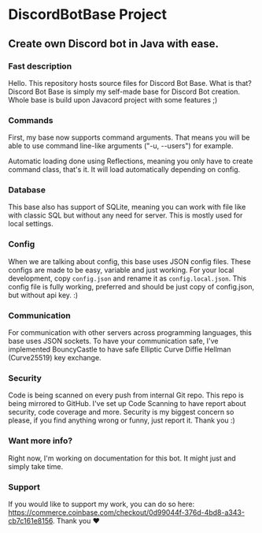 # DiscordBotBase Project
## Create own Discord bot in Java with ease.

### Fast description
Hello. This repository hosts source files for Discord Bot Base. What is that?
Discord Bot Base is simply my self-made base for Discord Bot creation. Whole base is build upon
Javacord project with some features ;)


### Commands
First, my base now supports command arguments. That means you will be able to use
command line-like arguments ("-u, --users") for example.

Automatic loading done using Reflections, meaning you only have to create command class,
that's it. It will load automatically depending on config.

### Database
This base also has support of SQLite, meaning you can work with file like with classic SQL
but without any need for server. This is mostly used for local settings.

### Config
When we are talking about config, this base uses JSON config files. These configs are made
to be easy, variable and just working.
For your local development, copy `config.json` and rename it as `config.local.json`.
This config file is fully working, preferred and should be just copy of config.json, but without
api key. :)

### Communication
For communication with other servers across programming languages, this base uses JSON sockets.
To have your communication safe, I've implemented BouncyCastle to have safe Elliptic Curve Diffie Hellman (Curve25519) key exchange.

### Security
Code is being scanned on every push from internal Git repo. This repo is being mirrored to GitHub.
I've set up Code Scanning to have report about security, code coverage and more. Security is
my biggest concern so please, if you find anything wrong or funny, just report it. Thank you :)

### Want more info?
Right now, I'm working on documentation for this bot. It might just and simply take time.

### Support
If you would like to support my work, you can do so here: <https://commerce.coinbase.com/checkout/0d99044f-376d-4bd8-a343-cb7c161e8156>.
Thank you ♥
